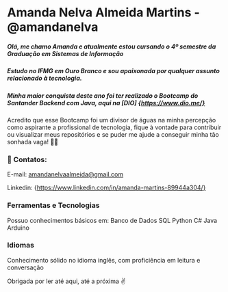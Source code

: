 # Amanda Nelva Almeida Martins - @amandanelva

##### Olá, me chamo Amanda e atualmente estou cursando o 4º semestre da Graduação em Sistemas de Informação
##### Estudo no IFMG em Ouro Branco e sou apaixonada por qualquer assunto relacionado à tecnologia.
#####    Minha maior conquista deste ano foi ter realizado o Bootcamp do Santander Backend com Java, aqui na [DIO] {https://www.dio.me/}

Acredito que esse Bootcamp foi um divisor de águas na minha percepção como aspirante a profissional de tecnologia, fique à vontade para contribuir ou visualizar meus repositórios e se puder me ajude a conseguir minha tão sonhada vaga! 👩‍💻

### 📒 Contatos:

E-mail: amandanelvaalmeida@gmail.com  

Linkedin: {https://www.linkedin.com/in/amanda-martins-89944a304/}

### Ferramentas e Tecnologias

Possuo conhecimentos básicos em:
Banco de Dados SQL
Python
C#
Java
Arduino

### Idiomas

Conhecimento sólido no idioma inglês, com proficiência em leitura e conversação

Obrigada por ler até aqui, até a próxima ✌️
